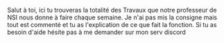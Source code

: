 Salut à toi, ici tu trouveras la totalité des Travaux que notre professeur de NSI nous donne à faire chaque semaine.
Je n'ai pas mis la consigne mais tout est commenté et tu as l'explication de ce que fait la fonction.
Si tu as besoin d'aide hésite pas à me demander sur mon serv discord
